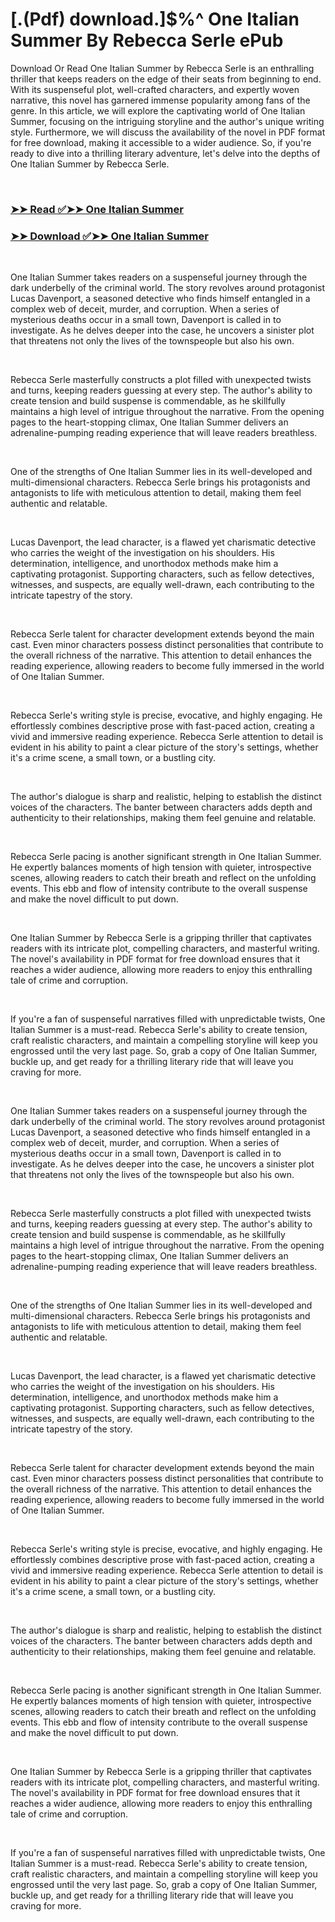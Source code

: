 # [.(Pdf) download.]$%^ One Italian Summer By Rebecca Serle ePub

<p>Download Or Read One Italian Summer by Rebecca Serle is an enthralling thriller that keeps readers on the edge of their seats from beginning to end. With its suspenseful plot, well-crafted characters, and expertly woven narrative, this novel has garnered immense popularity among fans of the genre. In this article, we will explore the captivating world of One Italian Summer, focusing on the intriguing storyline and the author's unique writing style. Furthermore, we will discuss the availability of the novel in PDF format for free download, making it accessible to a wider audience. So, if you're ready to dive into a thrilling literary adventure, let's delve into the depths of One Italian Summer by Rebecca Serle.</p>
<p>&nbsp;</p>

### [➤➤ Read ✅➤➤ One Italian Summer](https://thehelpfulbooks.blogspot.com/id/58473768)

### [➤➤ Download ✅➤➤ One Italian Summer](https://thehelpfulbooks.blogspot.com/id/58473768)

<p>&nbsp;</p>
<p>One Italian Summer takes readers on a suspenseful journey through the dark underbelly of the criminal world. The story revolves around protagonist Lucas Davenport, a seasoned detective who finds himself entangled in a complex web of deceit, murder, and corruption. When a series of mysterious deaths occur in a small town, Davenport is called in to investigate. As he delves deeper into the case, he uncovers a sinister plot that threatens not only the lives of the townspeople but also his own.</p>
<p>&nbsp;</p>
<p>Rebecca Serle masterfully constructs a plot filled with unexpected twists and turns, keeping readers guessing at every step. The author's ability to create tension and build suspense is commendable, as he skillfully maintains a high level of intrigue throughout the narrative. From the opening pages to the heart-stopping climax, One Italian Summer delivers an adrenaline-pumping reading experience that will leave readers breathless.</p>
<p>&nbsp;</p>
<p>One of the strengths of One Italian Summer lies in its well-developed and multi-dimensional characters. Rebecca Serle brings his protagonists and antagonists to life with meticulous attention to detail, making them feel authentic and relatable.</p>
<p>&nbsp;</p>
<p>Lucas Davenport, the lead character, is a flawed yet charismatic detective who carries the weight of the investigation on his shoulders. His determination, intelligence, and unorthodox methods make him a captivating protagonist. Supporting characters, such as fellow detectives, witnesses, and suspects, are equally well-drawn, each contributing to the intricate tapestry of the story.</p>
<p>&nbsp;</p>
<p>Rebecca Serle talent for character development extends beyond the main cast. Even minor characters possess distinct personalities that contribute to the overall richness of the narrative. This attention to detail enhances the reading experience, allowing readers to become fully immersed in the world of One Italian Summer.</p>
<p>&nbsp;</p>
<p>Rebecca Serle's writing style is precise, evocative, and highly engaging. He effortlessly combines descriptive prose with fast-paced action, creating a vivid and immersive reading experience. Rebecca Serle attention to detail is evident in his ability to paint a clear picture of the story's settings, whether it's a crime scene, a small town, or a bustling city.</p>
<p>&nbsp;</p>
<p>The author's dialogue is sharp and realistic, helping to establish the distinct voices of the characters. The banter between characters adds depth and authenticity to their relationships, making them feel genuine and relatable.</p>
<p>&nbsp;</p>
<p>Rebecca Serle pacing is another significant strength in One Italian Summer. He expertly balances moments of high tension with quieter, introspective scenes, allowing readers to catch their breath and reflect on the unfolding events. This ebb and flow of intensity contribute to the overall suspense and make the novel difficult to put down.</p>
<p>&nbsp;</p>
<p>One Italian Summer by Rebecca Serle is a gripping thriller that captivates readers with its intricate plot, compelling characters, and masterful writing. The novel's availability in PDF format for free download ensures that it reaches a wider audience, allowing more readers to enjoy this enthralling tale of crime and corruption.</p>
<p>&nbsp;</p>
<p>If you're a fan of suspenseful narratives filled with unpredictable twists, One Italian Summer is a must-read. Rebecca Serle's ability to create tension, craft realistic characters, and maintain a compelling storyline will keep you engrossed until the very last page. So, grab a copy of One Italian Summer, buckle up, and get ready for a thrilling literary ride that will leave you craving for more.</p>
<p>&nbsp;</p>
<p>One Italian Summer takes readers on a suspenseful journey through the dark underbelly of the criminal world. The story revolves around protagonist Lucas Davenport, a seasoned detective who finds himself entangled in a complex web of deceit, murder, and corruption. When a series of mysterious deaths occur in a small town, Davenport is called in to investigate. As he delves deeper into the case, he uncovers a sinister plot that threatens not only the lives of the townspeople but also his own.</p>
<p>&nbsp;</p>
<p>Rebecca Serle masterfully constructs a plot filled with unexpected twists and turns, keeping readers guessing at every step. The author's ability to create tension and build suspense is commendable, as he skillfully maintains a high level of intrigue throughout the narrative. From the opening pages to the heart-stopping climax, One Italian Summer delivers an adrenaline-pumping reading experience that will leave readers breathless.</p>
<p>&nbsp;</p>
<p>One of the strengths of One Italian Summer lies in its well-developed and multi-dimensional characters. Rebecca Serle brings his protagonists and antagonists to life with meticulous attention to detail, making them feel authentic and relatable.</p>
<p>&nbsp;</p>
<p>Lucas Davenport, the lead character, is a flawed yet charismatic detective who carries the weight of the investigation on his shoulders. His determination, intelligence, and unorthodox methods make him a captivating protagonist. Supporting characters, such as fellow detectives, witnesses, and suspects, are equally well-drawn, each contributing to the intricate tapestry of the story.</p>
<p>&nbsp;</p>
<p>Rebecca Serle talent for character development extends beyond the main cast. Even minor characters possess distinct personalities that contribute to the overall richness of the narrative. This attention to detail enhances the reading experience, allowing readers to become fully immersed in the world of One Italian Summer.</p>
<p>&nbsp;</p>
<p>Rebecca Serle's writing style is precise, evocative, and highly engaging. He effortlessly combines descriptive prose with fast-paced action, creating a vivid and immersive reading experience. Rebecca Serle attention to detail is evident in his ability to paint a clear picture of the story's settings, whether it's a crime scene, a small town, or a bustling city.</p>
<p>&nbsp;</p>
<p>The author's dialogue is sharp and realistic, helping to establish the distinct voices of the characters. The banter between characters adds depth and authenticity to their relationships, making them feel genuine and relatable.</p>
<p>&nbsp;</p>
<p>Rebecca Serle pacing is another significant strength in One Italian Summer. He expertly balances moments of high tension with quieter, introspective scenes, allowing readers to catch their breath and reflect on the unfolding events. This ebb and flow of intensity contribute to the overall suspense and make the novel difficult to put down.</p>
<p>&nbsp;</p>
<p>One Italian Summer by Rebecca Serle is a gripping thriller that captivates readers with its intricate plot, compelling characters, and masterful writing. The novel's availability in PDF format for free download ensures that it reaches a wider audience, allowing more readers to enjoy this enthralling tale of crime and corruption.</p>
<p>&nbsp;</p>
<p>If you're a fan of suspenseful narratives filled with unpredictable twists, One Italian Summer is a must-read. Rebecca Serle's ability to create tension, craft realistic characters, and maintain a compelling storyline will keep you engrossed until the very last page. So, grab a copy of One Italian Summer, buckle up, and get ready for a thrilling literary ride that will leave you craving for more.</p>
<p>&nbsp;</p>

